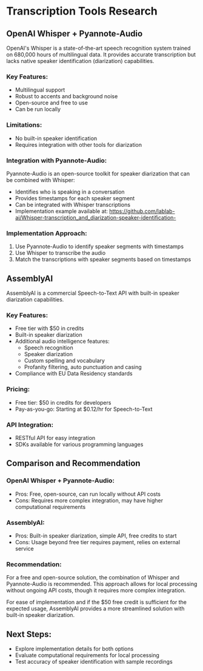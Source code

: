 # Transcription Tools Research

## OpenAI Whisper + Pyannote-Audio

OpenAI's Whisper is a state-of-the-art speech recognition system trained on 680,000 hours of multilingual data. It provides accurate transcription but lacks native speaker identification (diarization) capabilities.

### Key Features:
- Multilingual support
- Robust to accents and background noise
- Open-source and free to use
- Can be run locally

### Limitations:
- No built-in speaker identification
- Requires integration with other tools for diarization

### Integration with Pyannote-Audio:
Pyannote-Audio is an open-source toolkit for speaker diarization that can be combined with Whisper:
- Identifies who is speaking in a conversation
- Provides timestamps for each speaker segment
- Can be integrated with Whisper transcriptions
- Implementation example available at: https://github.com/lablab-ai/Whisper-transcription_and_diarization-speaker-identification-

### Implementation Approach:
1. Use Pyannote-Audio to identify speaker segments with timestamps
2. Use Whisper to transcribe the audio
3. Match the transcriptions with speaker segments based on timestamps

## AssemblyAI

AssemblyAI is a commercial Speech-to-Text API with built-in speaker diarization capabilities.

### Key Features:
- Free tier with $50 in credits
- Built-in speaker diarization
- Additional audio intelligence features:
  - Speech recognition
  - Speaker diarization
  - Custom spelling and vocabulary
  - Profanity filtering, auto punctuation and casing
- Compliance with EU Data Residency standards

### Pricing:
- Free tier: $50 in credits for developers
- Pay-as-you-go: Starting at $0.12/hr for Speech-to-Text

### API Integration:
- RESTful API for easy integration
- SDKs available for various programming languages

## Comparison and Recommendation

### OpenAI Whisper + Pyannote-Audio:
- Pros: Free, open-source, can run locally without API costs
- Cons: Requires more complex integration, may have higher computational requirements

### AssemblyAI:
- Pros: Built-in speaker diarization, simple API, free credits to start
- Cons: Usage beyond free tier requires payment, relies on external service

### Recommendation:
For a free and open-source solution, the combination of Whisper and Pyannote-Audio is recommended. This approach allows for local processing without ongoing API costs, though it requires more complex integration.

For ease of implementation and if the $50 free credit is sufficient for the expected usage, AssemblyAI provides a more streamlined solution with built-in speaker diarization.

## Next Steps:
- Explore implementation details for both options
- Evaluate computational requirements for local processing
- Test accuracy of speaker identification with sample recordings
